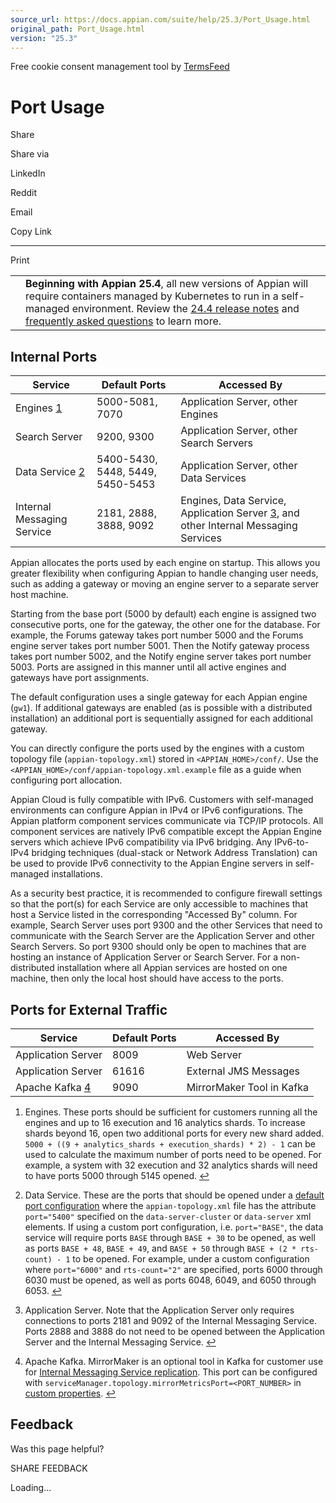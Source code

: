 ```yaml
---
source_url: https://docs.appian.com/suite/help/25.3/Port_Usage.html
original_path: Port_Usage.html
version: "25.3"
---
```


Free cookie consent management tool by [TermsFeed](https://www.termsfeed.com/)

# Port Usage

Share

Share via

LinkedIn

Reddit

Email

Copy Link

* * *

Print

<table><tbody><tr><td><i class="fa fa-bullhorn" aria-hidden="true"></i></td><td><b>Beginning with Appian 25.4</b>, all new versions of Appian will require containers managed by Kubernetes to run in a self-managed environment. Review the <a href="https://docs.appian.com/suite/help/24.4/Appian_Release_Notes.html#preparing-for-containerized-self-managed-appian-in-2025">24.4 release notes</a> and <a href="aok-faq.html">frequently asked questions</a> to learn more.</td></tr></tbody></table>

## Internal Ports

| Service | Default Ports | Accessed By |
| --- | --- | --- |
| Engines [1](#fn:1) | 5000-5081, 7070 | Application Server, other Engines |
| Search Server | 9200, 9300 | Application Server, other Search Servers |
| Data Service [2](#fn:2) | 5400-5430, 5448, 5449, 5450-5453 | Application Server, other Data Services |
| Internal Messaging Service | 2181, 2888, 3888, 9092 | Engines, Data Service, Application Server [3](#fn:3), and other Internal Messaging Services |

Appian allocates the ports used by each engine on startup. This allows you greater flexibility when configuring Appian to handle changing user needs, such as adding a gateway or moving an engine server to a separate server host machine.

Starting from the base port (5000 by default) each engine is assigned two consecutive ports, one for the gateway, the other one for the database. For example, the Forums gateway takes port number 5000 and the Forums engine server takes port number 5001. Then the Notify gateway process takes port number 5002, and the Notify engine server takes port number 5003. Ports are assigned in this manner until all active engines and gateways have port assignments.

The default configuration uses a single gateway for each Appian engine (`gw1`). If additional gateways are enabled (as is possible with a distributed installation) an additional port is sequentially assigned for each additional gateway.

You can directly configure the ports used by the engines with a custom topology file (`appian-topology.xml`) stored in `<APPIAN_HOME>/conf/`. Use the `<APPIAN_HOME>/conf/appian-topology.xml.example` file as a guide when configuring port allocation.

Appian Cloud is fully compatible with IPv6. Customers with self-managed environments can configure Appian in IPv4 or IPv6 configurations. The Appian platform component services communicate via TCP/IP protocols. All component services are natively IPv6 compatible except the Appian Engine servers which achieve IPv6 compatibility via IPv6 bridging. Any IPv6-to-IPv4 bridging techniques (dual-stack or Network Address Translation) can be used to provide IPv6 connectivity to the Appian Engine servers in self-managed installations.

As a security best practice, it is recommended to configure firewall settings so that the port(s) for each Service are only accessible to machines that host a Service listed in the corresponding "Accessed By" column. For example, Search Server uses port 9300 and the other Services that need to communicate with the Search Server are the Application Server and other Search Servers. So port 9300 should only be open to machines that are hosting an instance of Application Server or Search Server. For a non-distributed installation where all Appian services are hosted on one machine, then only the local host should have access to the ports.

## Ports for External Traffic

| Service | Default Ports | Accessed By |
| --- | --- | --- |
| Application Server | 8009 | Web Server |
| Application Server | 61616 | External JMS Messages |
| Apache Kafka [4](#fn:4) | 9090 | MirrorMaker Tool in Kafka |

1.  Engines. These ports should be sufficient for customers running all the engines and up to 16 execution and 16 analytics shards. To increase shards beyond 16, open two additional ports for every new shard added. `5000 + ((9 + analytics_shards + execution_shards) * 2) - 1` can be used to calculate the maximum number of ports need to be opened. For example, a system with 32 execution and 32 analytics shards will need to have ports 5000 through 5145 opened. [↩](#fnref:1)

2.  Data Service. These are the ports that should be opened under a [default port configuration](Configuring_the_Data_Server.html) where the `appian-topology.xml` file has the attribute `port="5400"` specified on the `data-server-cluster` or `data-server` xml elements. If using a custom port configuration, i.e. `port="BASE"`, the data service will require ports `BASE` through `BASE + 30` to be opened, as well as ports `BASE + 48`, `BASE + 49`, and `BASE + 50` through `BASE + (2 * rts-count) - 1` to be opened. For example, under a custom configuration where `port="6000"` and `rts-count="2"` are specified, ports 6000 through 6030 must be opened, as well as ports 6048, 6049, and 6050 through 6053. [↩](#fnref:2)

3.  Application Server. Note that the Application Server only requires connections to ports 2181 and 9092 of the Internal Messaging Service. Ports 2888 and 3888 do not need to be opened between the Application Server and the Internal Messaging Service. [↩](#fnref:3)

4.  Apache Kafka. MirrorMaker is an optional tool in Kafka for customer use for [Internal Messaging Service replication](Live_Backup_Procedure.html#internal-messaging-service-replication). This port can be configured with `serviceManager.topology.mirrorMetricsPort=<PORT_NUMBER>` in [custom properties](Custom_Configurations.html#custom-properties). [↩](#fnref:4)

## Feedback

Was this page helpful?

SHARE FEEDBACK

Loading...